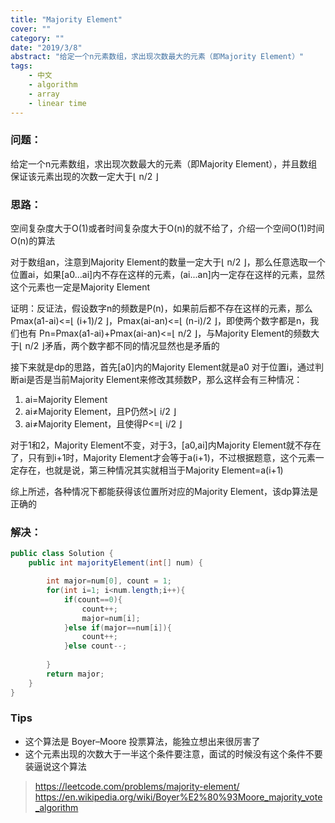 ```yaml
---
title: "Majority Element"
cover: ""
category: ""
date: "2019/3/8"
abstract: "给定一个n元素数组，求出现次数最大的元素（即Majority Element）"
tags:
    - 中文
    - algorithm
    - array
    - linear time
---
```

### 问题：
给定一个n元素数组，求出现次数最大的元素（即Majority Element），并且数组保证该元素出现的次数一定大于⌊ n/2 ⌋

### 思路：
空间复杂度大于O(1)或者时间复杂度大于O(n)的就不给了，介绍一个空间O(1)时间O(n)的算法

对于数组an，注意到Majority Element的数量一定大于⌊ n/2 ⌋，那么任意选取一个位置ai，如果[a0...ai]内不存在这样的元素，(ai...an]内一定存在这样的元素，显然这个元素也一定是Majority Element

证明：反证法，假设数字n的频数是P(n)，如果前后都不存在这样的元素，那么Pmax(a1-ai)<=⌊ (i+1)/2 ⌋，Pmax(ai-an)<=⌊ (n-i)/2 ⌋，即使两个数字都是n，我们也有 Pn=Pmax(a1-ai)+Pmax(ai-an)<=⌊ n/2 ⌋，与Majority Element的频数大于⌊ n/2 ⌋矛盾，两个数字都不同的情况显然也是矛盾的

接下来就是dp的思路，首先[a0]内的Majority Element就是a0
对于位置i，通过判断ai是否是当前Majority Element来修改其频数P，那么这样会有三种情况：
1) ai=Majority Element
2) ai≠Majority Element，且P仍然>⌊ i/2 ⌋
3) ai≠Majority Element，且使得P<=⌊ i/2 ⌋

对于1和2，Majority Element不变，对于3，[a0,ai]内Majority Element就不存在了，只有到i+1时，Majority Element才会等于a(i+1)，不过根据题意，这个元素一定存在，也就是说，第三种情况其实就相当于Majority Element=a(i+1)

综上所述，各种情况下都能获得该位置所对应的Majority Element，该dp算法是正确的

### 解决：
```java
public class Solution {
    public int majorityElement(int[] num) {

        int major=num[0], count = 1;
        for(int i=1; i<num.length;i++){
            if(count==0){
                count++;
                major=num[i];
            }else if(major==num[i]){
                count++;
            }else count--;
            
        }
        return major;
    }
}
```
### Tips
- 这个算法是 Boyer–Moore 投票算法，能独立想出来很厉害了
- 这个元素出现的次数大于一半这个条件要注意，面试的时候没有这个条件不要装逼说这个算法
>https://leetcode.com/problems/majority-element/
>https://en.wikipedia.org/wiki/Boyer%E2%80%93Moore_majority_vote_algorithm

